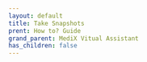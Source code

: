 ```yaml
---
layout: default
title: Take Snapshots
prent: How to? Guide
grand_parent: MediX Vitual Assistant
has_children: false
---
```

